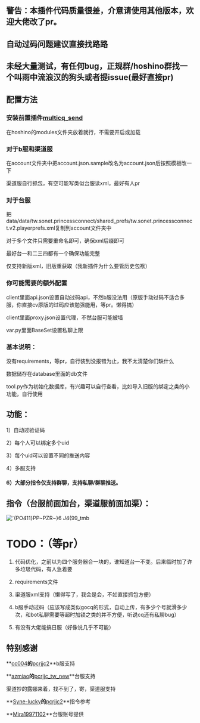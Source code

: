 ## 警告：本插件代码质量很差，介意请使用其他版本，欢迎大佬改了pr。

## 自动过码问题建议直接找路路

## 未经大量测试，有任何bug，正规群/hoshino群找一个叫雨中流浪汉的狗头或者提issue(最好直接pr)

## 配置方法

### 安装前置插件[multicq_send](https://github.com/SonderXiaoming/multicq_send)

在hoshino的modules文件夹放着就行，不需要开启或加载

### 对于b服和渠道服

在account文件夹中把account.json.sample改名为account.json后按照模板改一下

渠道服自行抓包，有空可能写类似台服读xml，最好有人pr

### 对于台服

把data/data/tw.sonet.princessconnect/shared_prefs/tw.sonet.princessconnect.v2.playerprefs.xml复制到account文件夹中

对于多个文件只需要重命名即可，确保xml后缀即可

最好台一和二三四都有一个确保功能完整

仅支持新版xml，旧版重获取（我新插件为什么要管历史包袱）

### 你可能需要的额外配置

client里面api.json设置自动过码api，不然b服没法用（原版手动过码不适合多服，你直接cv原版的过码应该勉强能用，等pr。懒得搞）

client里面proxy.json设置代理，不然台服可能被墙

var.py里面BaseSet设置私聊上限

### 基本说明：

没有requirements，等pr，自行装到没报错为止，我不太清楚你们缺什么

数据储存在database里面的db文件

tool.py作为初始化数据库，有兴趣可以自行查看，比如导入旧版的绑定之类的小功能，自行使用

## 功能：

1）自动过验证码

2）每个人可以绑定多个uid

3）每个uid可以设置不同的推送内容

4）多服支持

#### 6）大部分指令仅支持群聊，支持私聊/群聊推送。

## 指令（台服前面加台，渠道服前面加渠）：

![`(PO411}PP~PZR~}6 J4(99_tmb](https://github.com/SonderXiaoming/pcrjjc_huannai2/assets/98363578/c843c181-7496-4f1c-9e5d-6b02df868308)

# TODO：（等pr）

1. 代码优化，之前以为四个服务器合一块的，谁知道台一不变。后来临时加了许多垃圾代码，有人急着要

2. requirements文件
3. 渠道服xml支持（懒得写了，我会是会，不如直接抓包方便）
4. b服手动过码（应该写成类似gocq的形式，自动上传，有多少个号就滑多少次，和bot私聊需要等超时加锁之类的并不方便，听说cq还有私聊bug）
5. 有没有大佬能搞日服（好像说几乎不可能）

## 特别感谢

**[cc004](https://github.com/cc004/pcrjjc2/commits?author=cc004)**的**[pcrjjc2](https://github.com/cc004/pcrjjc2)**b服支持

**[azmiao](https://github.com/azmiao/pcrjjc_tw_new/commits?author=azmiao)**的**[pcrjjc_tw_new](https://github.com/azmiao/pcrjjc_tw_new)**台服支持

渠道抄的露娜来着，找不到了，寄，渠道服支持

**[Syne-lucky](https://github.com/Syne-lucky/pcrjjc2/commits?author=Syne-lucky)**的**[pcrjjc2](https://github.com/Syne-lucky/pcrjjc2)**指令参考

**[Mira19971102](https://github.com/Mira19971102)**台服账号提供